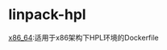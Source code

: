 # linpack-hpl
[x86_64](https://github.com/Vae1997/x8664-linpack-hpl/tree/master/x86_64):适用于x86架构下HPL环境的Dockerfile
